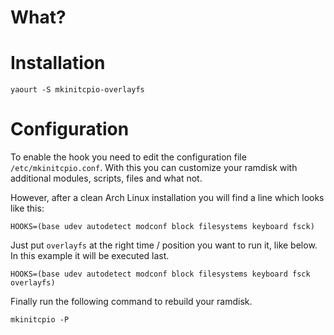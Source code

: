 # What?

# Installation
`yaourt -S mkinitcpio-overlayfs`

# Configuration
To enable the hook you need to edit the configuration file `/etc/mkinitcpio.conf`. With this you can customize your ramdisk with additional modules, scripts, files and what not.

However, after a clean Arch Linux installation you will find a line which looks like this:
```
HOOKS=(base udev autodetect modconf block filesystems keyboard fsck)
```

Just put `overlayfs` at the right time / position you want to run it, like below. In this example it will be executed last.
```
HOOKS=(base udev autodetect modconf block filesystems keyboard fsck overlayfs)
```

Finally run the following command to rebuild your ramdisk.
```
mkinitcpio -P
```
